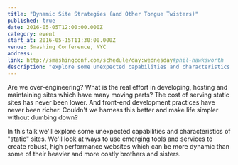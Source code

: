 ```yaml
---
title: "Dynamic Site Strategies (and Other Tongue Twisters)"
published: true
date: 2016-05-05T12:00:00.000Z
category: event
start_at: 2016-05-15T11:30:00.000Z
venue: Smashing Conference, NYC
address:
link: http://smashingconf.com/schedule/day:wednesday#phil-hawksworth
description: "explore some unexpected capabilities and characteristics of 'static' sites. We'll look at ways to use emerging tools and services to create robust, high performance websites which can be more dynamic than some of their heavier and more costly brothers and sisters."
---
```

Are we over-engineering? What is the real effort in developing, hosting and maintaining sites which have many moving parts? The cost of serving static sites has never been lower. And front-end development practices have never been richer. Couldn't we harness this better and make life simpler without dumbing down?

In this talk we'll explore some unexpected capabilities and characteristics of "static" sites. We'll look at ways to use emerging tools and services to create robust, high performance websites which can be more dynamic than some of their heavier and more costly brothers and sisters.
